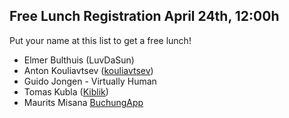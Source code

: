## Free Lunch Registration April 24th, 12:00h

Put your name at this list to get a free lunch!

- Elmer Bulthuis (LuvDaSun)
- Anton Kouliavtsev ([kouliavtsev](https://github.com/kouliavtsev))
- Guido Jongen - Virtually Human
- Tomas Kubla ([Kiblik](https://github.com/kiblik))
- Maurits Misana [BuchungApp](https://www.buchungapp.com)
